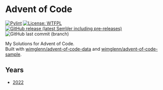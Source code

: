 # Advent of Code
[![Pylint](https://github.com/blackfisch/advent-of-code-blackfisch/actions/workflows/pylint.yml/badge.svg)](https://github.com/blackfisch/advent-of-code-blackfisch/actions/workflows/pylint.yml)
[![License: WTFPL](https://img.shields.io/badge/license-WTFPL-green)](https://github.com/blackfisch/advent-of-code-blackfisch/LICENSE)
[![GitHub release (latest SemVer including pre-releases)](https://img.shields.io/github/v/release/blackfisch/advent-of-code-blackfisch?include_prereleases&sort=semver)](https://github.com/blackfisch/advent-of-code-blackfisch/releases/latest)
![GitHub last commit (branch)](https://img.shields.io/github/last-commit/blackfisch/advent-of-code-blackfisch/main)


My Solutions for Advent of Code.\
Built with [wimglenn/advent-of-code-data](https://github.com/wimglenn/advent-of-code-data) and [wimglenn/advent-of-code-sample](https://github.com/wimglenn/advent-of-code-sample).


## Years
- [2022](https://github.com/blackfisch/advent-of-code-blackfisch/tree/main/aoc_blackfisch/aoc2022)
                                                                                                                                    

